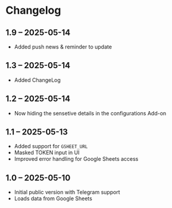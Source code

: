 # Changelog
## 1.9 – 2025-05-14
- Added push news & reminder to update
  
## 1.3 – 2025-05-14
- Added ChangeLog

## 1.2 – 2025-05-14
- Now hiding the sensetive details in the configurations Add-on 
  
## 1.1 – 2025-05-13
- Added support for `GSHEET_URL`
- Masked TOKEN input in UI
- Improved error handling for Google Sheets access

## 1.0 – 2025-05-10
- Initial public version with Telegram support
- Loads data from Google Sheets
